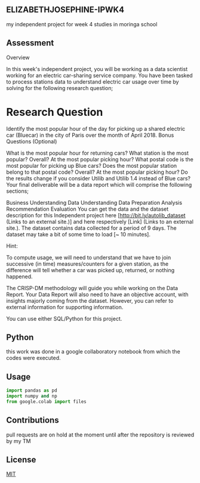 ## ELIZABETHJOSEPHINE-IPWK4
my independent project for week 4 studies in moringa school
## Assessment
Overview

In this week's independent project, you will be working as a data scientist working for an electric car-sharing service company. You have been tasked to process stations data to understand electric car usage over time by solving for the following research question;

# Research Question

Identify the most popular hour of the day for picking up a shared electric car (Bluecar) in the city of Paris over the month of April 2018.
Bonus Questions (Optional)

What is the most popular hour for returning cars?
What station is the most popular?
Overall?
At the most popular picking hour?
What postal code is the most popular for picking up Blue cars? Does the most popular station belong to that postal code?
Overall?
At the most popular picking hour?
Do the results change if you consider Utilib and Utilib 1.4 instead of Blue cars? 
Your final deliverable will be a data report which will comprise the following sections;

Business Understanding 
Data Understanding 
Data Preparation 
Analysis 
Recommendation 
Evaluation
You can get the data and the dataset description for this Independent project here [http://bit.ly/autolib_dataset (Links to an external site.)] and here respectively [Link] (Links to an external site.).  The dataset contains data collected for a period of 9 days. The dataset may take a bit of some time to load [~ 10 minutes]. 

Hint:

To compute usage, we will need to understand that we have to join successive (in time) measures/counters for a given station, as the difference will tell whether a car was picked up, returned, or nothing happened.

The CRISP-DM methodology will guide you while working on the Data Report. Your Data Report will also need to have an objective account, with insights majorly coming from the dataset. However, you can refer to external information for supporting information. 

You can use either SQL/Python for this project.
## Python
this work was done in a google collaboratory notebook from which the codes were executed.

## Usage
```python
import pandas as pd
import numpy and np
from google.colab import files
```

## Contributions
pull requests are on hold at the moment until after the repository is reviewed by my TM

## License
[MIT](https://choosealicense.com/licenses/mit/)
